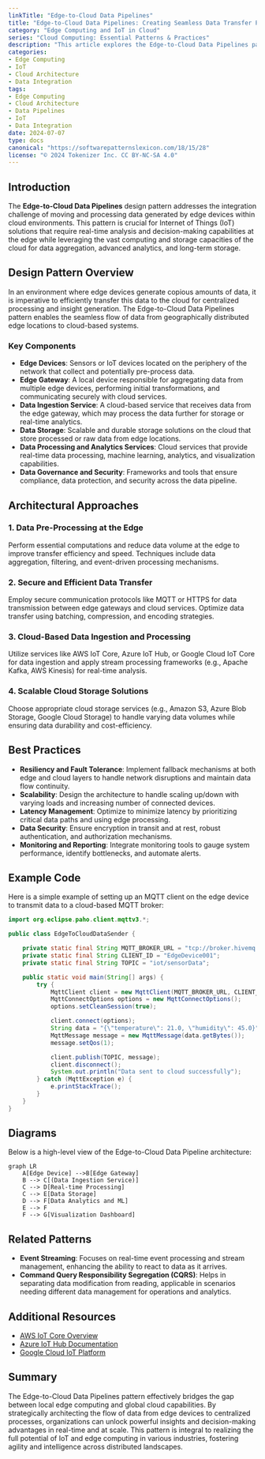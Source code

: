```yaml
---
linkTitle: "Edge-to-Cloud Data Pipelines"
title: "Edge-to-Cloud Data Pipelines: Creating Seamless Data Transfer Processes"
category: "Edge Computing and IoT in Cloud"
series: "Cloud Computing: Essential Patterns & Practices"
description: "This article explores the Edge-to-Cloud Data Pipelines pattern, emphasizing the seamless integration and transfer of data from edge devices to cloud environments, enabling efficient processing and analysis in IoT and edge computing deployments."
categories:
- Edge Computing
- IoT
- Cloud Architecture
- Data Integration
tags:
- Edge Computing
- Cloud Architecture
- Data Pipelines
- IoT
- Data Integration
date: 2024-07-07
type: docs
canonical: "https://softwarepatternslexicon.com/18/15/28"
license: "© 2024 Tokenizer Inc. CC BY-NC-SA 4.0"
---
```


## Introduction

The **Edge-to-Cloud Data Pipelines** design pattern addresses the integration challenge of moving and processing data generated by edge devices within cloud environments. This pattern is crucial for Internet of Things (IoT) solutions that require real-time analysis and decision-making capabilities at the edge while leveraging the vast computing and storage capacities of the cloud for data aggregation, advanced analytics, and long-term storage.

## Design Pattern Overview

In an environment where edge devices generate copious amounts of data, it is imperative to efficiently transfer this data to the cloud for centralized processing and insight generation. The Edge-to-Cloud Data Pipelines pattern enables the seamless flow of data from geographically distributed edge locations to cloud-based systems.

### Key Components

- **Edge Devices**: Sensors or IoT devices located on the periphery of the network that collect and potentially pre-process data.
- **Edge Gateway**: A local device responsible for aggregating data from multiple edge devices, performing initial transformations, and communicating securely with cloud services.
- **Data Ingestion Service**: A cloud-based service that receives data from the edge gateway, which may process the data further for storage or real-time analytics.
- **Data Storage**: Scalable and durable storage solutions on the cloud that store processed or raw data from edge locations.
- **Data Processing and Analytics Services**: Cloud services that provide real-time data processing, machine learning, analytics, and visualization capabilities.
- **Data Governance and Security**: Frameworks and tools that ensure compliance, data protection, and security across the data pipeline.

## Architectural Approaches

### 1. Data Pre-Processing at the Edge
Perform essential computations and reduce data volume at the edge to improve transfer efficiency and speed. Techniques include data aggregation, filtering, and event-driven processing mechanisms.

### 2. Secure and Efficient Data Transfer
Employ secure communication protocols like MQTT or HTTPS for data transmission between edge gateways and cloud services. Optimize data transfer using batching, compression, and encoding strategies.

### 3. Cloud-Based Data Ingestion and Processing
Utilize services like AWS IoT Core, Azure IoT Hub, or Google Cloud IoT Core for data ingestion and apply stream processing frameworks (e.g., Apache Kafka, AWS Kinesis) for real-time analysis.

### 4. Scalable Cloud Storage Solutions
Choose appropriate cloud storage services (e.g., Amazon S3, Azure Blob Storage, Google Cloud Storage) to handle varying data volumes while ensuring data durability and cost-efficiency.

## Best Practices

- **Resiliency and Fault Tolerance**: Implement fallback mechanisms at both edge and cloud layers to handle network disruptions and maintain data flow continuity.
- **Scalability**: Design the architecture to handle scaling up/down with varying loads and increasing number of connected devices.
- **Latency Management**: Optimize to minimize latency by prioritizing critical data paths and using edge processing.
- **Data Security**: Ensure encryption in transit and at rest, robust authentication, and authorization mechanisms.
- **Monitoring and Reporting**: Integrate monitoring tools to gauge system performance, identify bottlenecks, and automate alerts.

## Example Code

Here is a simple example of setting up an MQTT client on the edge device to transmit data to a cloud-based MQTT broker:

```java
import org.eclipse.paho.client.mqttv3.*;

public class EdgeToCloudDataSender {

    private static final String MQTT_BROKER_URL = "tcp://broker.hivemq.com:1883";
    private static final String CLIENT_ID = "EdgeDevice001";
    private static final String TOPIC = "iot/sensorData";

    public static void main(String[] args) {
        try {
            MqttClient client = new MqttClient(MQTT_BROKER_URL, CLIENT_ID);
            MqttConnectOptions options = new MqttConnectOptions();
            options.setCleanSession(true);

            client.connect(options);
            String data = "{\"temperature\": 21.0, \"humidity\": 45.0}";
            MqttMessage message = new MqttMessage(data.getBytes());
            message.setQos(1);

            client.publish(TOPIC, message);
            client.disconnect();
            System.out.println("Data sent to cloud successfully");
        } catch (MqttException e) {
            e.printStackTrace();
        }
    }
}
```

## Diagrams

Below is a high-level view of the Edge-to-Cloud Data Pipeline architecture:

```mermaid
graph LR
    A[Edge Device] -->B[Edge Gateway]
    B --> C[(Data Ingestion Service)]
    C --> D[Real-time Processing]
    C --> E[Data Storage]
    D --> F[Data Analytics and ML]
    E --> F
    F --> G[Visualization Dashboard]
```

## Related Patterns

- **Event Streaming**: Focuses on real-time event processing and stream management, enhancing the ability to react to data as it arrives.
- **Command Query Responsibility Segregation (CQRS)**: Helps in separating data modification from reading, applicable in scenarios needing different data management for operations and analytics.

## Additional Resources

- [AWS IoT Core Overview](https://aws.amazon.com/iot-core/)
- [Azure IoT Hub Documentation](https://docs.microsoft.com/en-us/azure/iot-hub/about-iot-hub)
- [Google Cloud IoT Platform](https://cloud.google.com/solutions/iot)

## Summary

The Edge-to-Cloud Data Pipelines pattern effectively bridges the gap between local edge computing and global cloud capabilities. By strategically architecting the flow of data from edge devices to centralized processes, organizations can unlock powerful insights and decision-making advantages in real-time and at scale. This pattern is integral to realizing the full potential of IoT and edge computing in various industries, fostering agility and intelligence across distributed landscapes.
